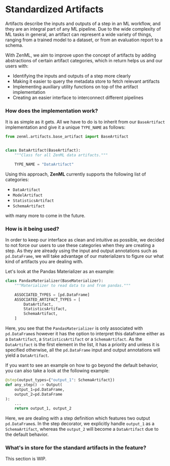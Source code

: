 # Standardized Artifacts

Artifacts describe the inputs and outputs of a step in an ML workflow, and they are an integral part of any ML pipeline. Due to the wide complexity of ML tasks in general, an artifact can represent a wide variety of things, ranging from a trained model to a dataset, or from an evaluation report to a schema.

With ZenML, we aim to improve upon the concept of artifacts by adding abstractions of certain artifact categories, which in return helps us and our users with:

* Identifying the inputs and outputs of a step more clearly
* Making it easier to query the metadata store to fetch relevant artifacts
* Implementing auxiliary utility functions on top of the artifact implementation
* Creating an easier interface to interconnect different pipelines

### How does the implementation work?

It is as simple as it gets. All we have to do is to inherit from our `BaseArtifact` implementation and give it a unique `TYPE_NAME` as follows:

```python
from zenml.artifacts.base_artifact import BaseArtifact


class DataArtifact(BaseArtifact):
    """Class for all ZenML data artifacts."""

    TYPE_NAME = "DataArtifact"
```

Using this approach, **ZenML** currently supports the following list of categories:

* `DataArtifact`
* `ModelArtifact`
* `StatisticsArtifact`
* `SchemaArtifact`

with many more to come in the future.

### How is it being used?

In order to keep our interface as clean and intuitive as possible, we decided to not force our users to use these categories when they are creating a step. As they are already using the input and output annotations such as `pd.DataFrame`, we will take advantage of our materializers to figure our what kind of artifacts you are dealing with.

Let's look at the Pandas Materializer as an example:

```python
class PandasMaterializer(BaseMaterializer):
    """Materializer to read data to and from pandas."""

    ASSOCIATED_TYPES = [pd.DataFrame]
    ASSOCIATED_ARTIFACT_TYPES = [
        DataArtifact,
        StatisticsArtifact,
        SchemaArtifact,
    ]
```

Here, you see that the `PandasMaterializer` is only associated with `pd.DataFrame`s however it has the option to interpret this dataframe either as a `DataArtifact`, a `StatisticsArtifact` or a `SchemaArtifact`. As the `DataArtifact` is the first element in the list, it has a priority and unless it is specified otherwise, all the `pd.DataFrame` input and output annotations will yield a `DataArtifact`.

If you want to see an example on how to go beyond the default behavior, you can also take a look at the following example:

```python
@step(output_types={"output_1": SchemaArtifact})
def any_step() -> Output(
    output_1=pd.DataFrame, 
    output_2=pd.DataFrame
):
    ...
    return output_1, output_2
```

Here, we are dealing with a step definition which features two output `pd.DataFrame`s. In the step decorator, we explicitly handle `output_1` as a `SchemaArtifact`, whereas the `output_2` will become a `DataArtifact` due to the default behavior.

### What's in store for the standard artifacts in the feature?

This section is WIP.

